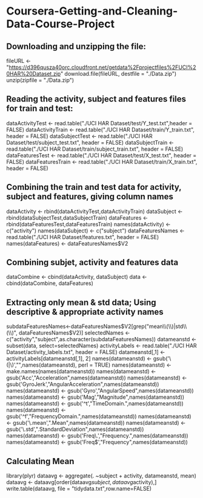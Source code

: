 # Coursera-Getting-and-Cleaning-Data-Course-Project
## Downloading and unzipping the file:

fileURL <- "https://d396qusza40orc.cloudfront.net/getdata%2Fprojectfiles%2FUCI%20HAR%20Dataset.zip"
download.file(fileURL, destfile = "./Data.zip")
unzip(zipfile = "./Data.zip")

## Reading the activity, subject and features files for train and test:

dataActivityTest <- read.table("./UCI HAR Dataset/test/Y_test.txt",header = FALSE)
dataActivityTrain <- read.table("./UCI HAR Dataset/train/Y_train.txt", header = FALSE)
dataSubjectTest <- read.table("./UCI HAR Dataset/test/subject_test.txt", header = FALSE)
dataSubjectTrain <- read.table("./UCI HAR Dataset/train/subject_train.txt", header = FALSE)
dataFeaturesTest <- read.table("./UCI HAR Dataset/test/X_test.txt", header = FALSE)
dataFeaturesTrain <- read.table("./UCI HAR Dataset/train/X_train.txt", header = FALSE)

## Combining the train and test data for activity, subject and features, giving column names

dataActivity <- rbind(dataActivityTest,dataActivityTrain)
dataSubject <- rbind(dataSubjectTest,dataSubjectTrain)
dataFeatures <- rbind(dataFeaturesTest,dataFeaturesTrain)
names(dataActivity) <- c("activity")
names(dataSubject) <- c("subject")
dataFeaturesNames <- read.table("./UCI HAR Dataset/features.txt", header = FALSE)
names(dataFeatures) <- dataFeaturesNames$V2

## Combining subjet, activity and features data

dataCombine <- cbind(dataActivity, dataSubject)
data <- cbind(dataCombine, dataFeatures)

## Extracting only mean & std data; Using descriptive & appropriate activity names 

subdataFeaturesNames<-dataFeaturesNames$V2[grep("mean\\(\\)|std\\(\\)", dataFeaturesNames$V2)]
selectedNames <- c("activity","subject",as.character(subdataFeaturesNames))
datameanstd <- subset(data, select=selectedNames)
activityLabels <- read.table("./UCI HAR Dataset/activity_labels.txt", header = FALSE)
datameanstd[,1] <- activityLabels[datameanstd[,1], 2]
names(datameanstd) <- gsub('\\(|\\)',"",names(datameanstd), perl = TRUE)
names(datameanstd) <- make.names(names(datameanstd))
names(datameanstd) <- gsub('Acc',"Acceleration",names(datameanstd))
names(datameanstd) <- gsub('GyroJerk',"AngularAcceleration",names(datameanstd))
names(datameanstd) <- gsub('Gyro',"AngularSpeed",names(datameanstd))
names(datameanstd) <- gsub('Mag',"Magnitude",names(datameanstd))
names(datameanstd) <- gsub('^t',"TimeDomain.",names(datameanstd))
names(datameanstd) <- gsub('^f',"FrequencyDomain.",names(datameanstd))
names(datameanstd) <- gsub('\\.mean',".Mean",names(datameanstd))
names(datameanstd) <- gsub('\\.std',".StandardDeviation",names(datameanstd))
names(datameanstd) <- gsub('Freq\\.',"Frequency.",names(datameanstd))
names(datameanstd) <- gsub('Freq$',"Frequency",names(datameanstd))

## Calculating Mean

library(plyr)
dataavg <- aggregate(. ~subject + activity, datameanstd, mean)
dataavg <- dataavg[order(dataavg$subject,dataavg$activity),]
write.table(dataavg, file = "tidydata.txt",row.name=FALSE)






